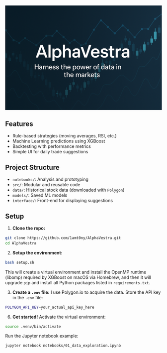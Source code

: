 ![Banner](assets/banner.png)

## Features
- Rule-based strategies (moving averages, RSI, etc.)
- Machine Learning predictions using XGBoost
- Backtesting with performance metrics
- Simple UI for daily trade suggestions

## Project Structure
- `notebooks/`: Analysis and prototyping
- `src/`: Modular and reusable code
- `data/`: Historical stock data (downloaded with `Polygon`)
- `models/`: Saved ML models    
- `interface/`: Front-end for displaying suggestions

## Setup

1. **Clone the repo:**
```bash
git clone https://github.com/1amt0ny/AlphaVestra.git
cd AlphaVestra
```

2. **Setup the environment:**
```bash
bash setup.sh
``` 
This will create a virtual environment and install the OpenMP runtime (libomp) required by XGBoost on macOS via Homebrew, and then it will upgrade `pip` and install all Python packages listed in `requirements.txt`.

<!-- 2. **Create a virtual environment:**
```bash
python -m venv venv
source venv/bin/activate  # or .venv\Scripts\activate on Windows
```

3. **Install dependencies:**
```bash
pip install -r requirements.txt
``` -->

3. **Create a `.env` file:**
I use Polygon.io to acquire the data. Store the API key in the `.env` file:
```bash
POLYGON_API_KEY=your_actual_api_key_here
```

6. **Get started!**
Activate the virtual environment:
```bash
source .venv/bin/activate
```

Run the Jupyter notebook example:
```bash
jupyter notebook notebooks/01_data_exploration.ipynb
```